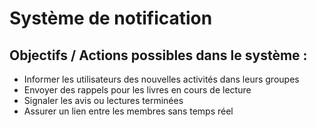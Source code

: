 # Système de notification

## Objectifs / Actions possibles dans le système :

- Informer les utilisateurs des nouvelles activités dans leurs groupes
- Envoyer des rappels pour les livres en cours de lecture
- Signaler les avis ou lectures terminées
- Assurer un lien entre les membres sans temps réel